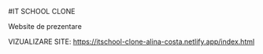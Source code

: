 #IT SCHOOL CLONE

Website de prezentare

VIZUALIZARE SITE:
https://itschool-clone-alina-costa.netlify.app/index.html
